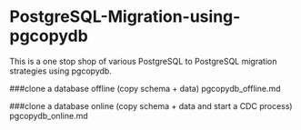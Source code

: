 # PostgreSQL-Migration-using-pgcopydb
This is a one stop shop of various PostgreSQL to PostgreSQL migration strategies using pgcopydb.

###clone a database offline (copy schema + data)
pgcopydb_offline.md

###clone a database online (copy schema + data and start a CDC process)
pgcopydb_online.md
